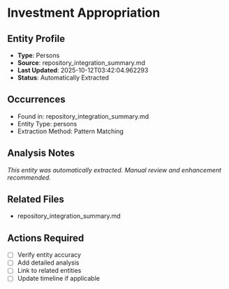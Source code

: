 # Investment Appropriation

## Entity Profile
- **Type**: Persons
- **Source**: repository_integration_summary.md
- **Last Updated**: 2025-10-12T03:42:04.962293
- **Status**: Automatically Extracted

## Occurrences
- Found in: repository_integration_summary.md
- Entity Type: persons
- Extraction Method: Pattern Matching

## Analysis Notes
*This entity was automatically extracted. Manual review and enhancement recommended.*

## Related Files
- repository_integration_summary.md

## Actions Required
- [ ] Verify entity accuracy
- [ ] Add detailed analysis
- [ ] Link to related entities
- [ ] Update timeline if applicable
